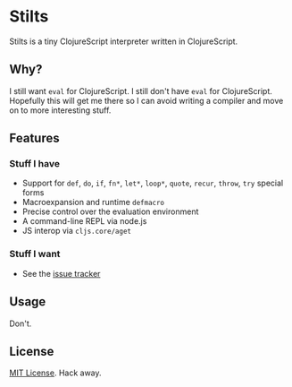 # Stilts

Stilts is a tiny ClojureScript interpreter written in ClojureScript.

## Why?

I still want `eval` for ClojureScript. I still don't have `eval` for ClojureScript. Hopefully this will get me there so I can avoid writing a compiler and move on to more interesting stuff.

## Features

### Stuff I have
* Support for `def`, `do`, `if`, `fn*`, `let*`, `loop*`, `quote`, `recur`, `throw`, `try` special forms
* Macroexpansion and runtime `defmacro`
* Precise control over the evaluation environment
* A command-line REPL via node.js
* JS interop via `cljs.core/aget`

### Stuff I want
* See the [issue tracker](https://github.com/mkremins/stilts/issues?state=open)

## Usage

Don't.

## License

[MIT License](http://opensource.org/licenses/MIT). Hack away.
